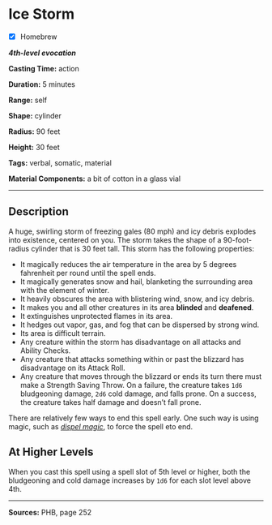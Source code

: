 # Ice Storm

- [x] Homebrew

***4th-level evocation***

**Casting Time:** action

**Duration:** 5 minutes

**Range:** self

**Shape:** cylinder

**Radius:** 90 feet

**Height:** 30 feet

**Tags:** verbal, somatic, material

**Material Components:** a bit of cotton in a glass vial

---

## Description
A huge, swirling storm of freezing gales (80 mph) and icy debris explodes into existence, centered on you.
The storm takes the shape of a 90-foot-radius cylinder that is 30 feet tall.
This storm has the following properties:
- It magically reduces the air temperature in the area by 5 degrees fahrenheit per round until the spell ends.
- It magically generates snow and hail, blanketing the surrounding area with the element of winter.
- It heavily obscures the area with blistering wind, snow, and icy debris.
- It makes you and all other creatures in its area **blinded** and **deafened**.
- It extinguishes unprotected flames in its area.
- It hedges out vapor, gas, and fog that can be dispersed by strong wind.
- Its area is difficult terrain.
- Any creature within the storm has disadvantage on all attacks and Ability Checks.
- Any creature that attacks something within or past the blizzard has disadvantage on its Attack Roll.
- Any creature that moves through the blizzard or ends its turn there must make a Strength Saving Throw.
	On a failure, the creature takes `1d6` bludgeoning damage, `2d6` cold damage, and falls prone.
	On a success, the creature takes half damage and doesn’t fall prone.

There are relatively few ways to end this spell early.
One such way is using magic, such as [*dispel magic*](../level-3/dispel-magic.md), to force the spell eto end.

## At Higher Levels
When you cast this spell using a spell slot of 5th level or higher, both the bludgeoning and cold damage increases by `1d6` for each slot level above 4th.

---

**Sources:** PHB, page 252
